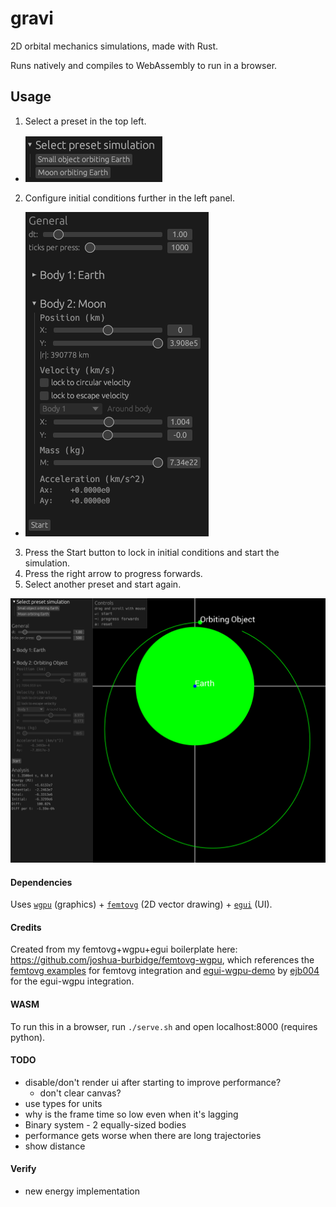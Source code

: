 # gravi

2D orbital mechanics simulations, made with Rust.

Runs natively and compiles to WebAssembly to run in a browser.

## Usage
1. Select a preset in the top left.
  - ![preset-options](image.png)
2. Configure initial conditions further in the left panel.
  - ![more-configuration](image-1.png)
3. Press the Start button to lock in initial conditions and start the simulation.
4. Press the right arrow to progress forwards.
5. Select another preset and start again.

![demo](image-2.png)

#### Dependencies

Uses [`wgpu`](https://github.com/gfx-rs/wgpu) (graphics) + [`femtovg`](https://github.com/femtovg/femtovg) (2D vector drawing) + [`egui`](https://github.com/femtovg/femtovg) (UI).

#### Credits

Created from my femtovg+wgpu+egui boilerplate here: https://github.com/joshua-burbidge/femtovg-wgpu, which references the [femtovg examples](https://github.com/femtovg/femtovg/tree/master/examples) for femtovg integration and [egui-wgpu-demo](https://github.com/ejb004/egui-wgpu-demo) by [ejb004](https://github.com/ejb004) for the egui-wgpu integration.

#### WASM

To run this in a browser, run `./serve.sh` and open localhost:8000 (requires python).

#### TODO
- disable/don't render ui after starting to improve performance?
  - don't clear canvas?
- use types for units
- why is the frame time so low even when it's lagging
- Binary system - 2 equally-sized bodies
- performance gets worse when there are long trajectories
- show distance

#### Verify
- new energy implementation